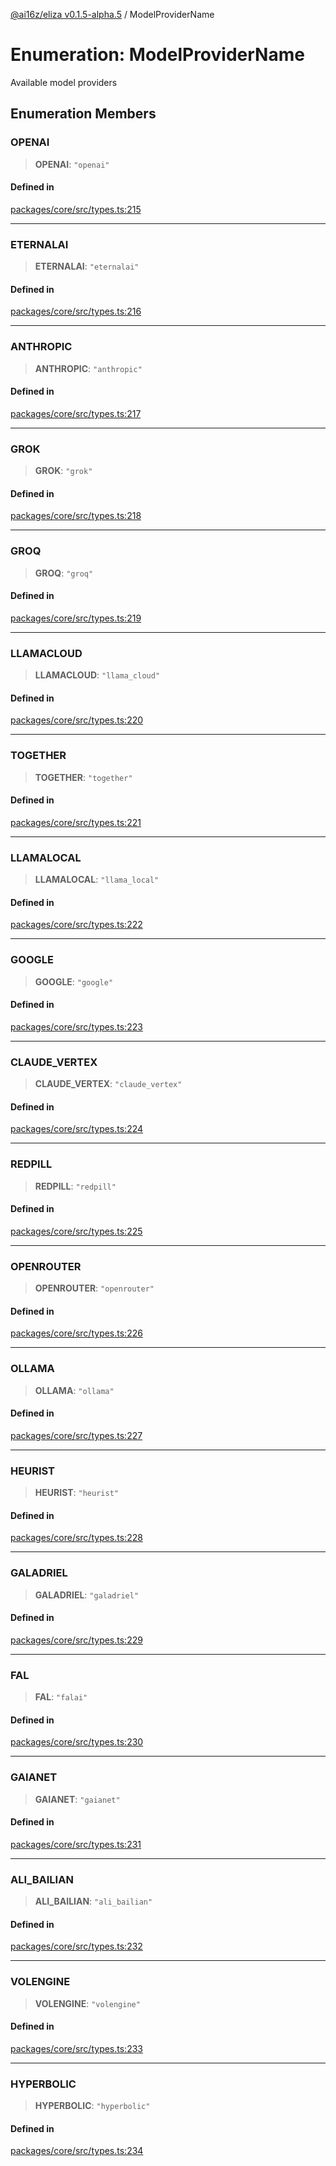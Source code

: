 [@ai16z/eliza v0.1.5-alpha.5](../index.md) / ModelProviderName

# Enumeration: ModelProviderName

Available model providers

## Enumeration Members

### OPENAI

> **OPENAI**: `"openai"`

#### Defined in

[packages/core/src/types.ts:215](https://github.com/AIFlowML/eliza_aiflow/blob/main/packages/core/src/types.ts#L215)

***

### ETERNALAI

> **ETERNALAI**: `"eternalai"`

#### Defined in

[packages/core/src/types.ts:216](https://github.com/AIFlowML/eliza_aiflow/blob/main/packages/core/src/types.ts#L216)

***

### ANTHROPIC

> **ANTHROPIC**: `"anthropic"`

#### Defined in

[packages/core/src/types.ts:217](https://github.com/AIFlowML/eliza_aiflow/blob/main/packages/core/src/types.ts#L217)

***

### GROK

> **GROK**: `"grok"`

#### Defined in

[packages/core/src/types.ts:218](https://github.com/AIFlowML/eliza_aiflow/blob/main/packages/core/src/types.ts#L218)

***

### GROQ

> **GROQ**: `"groq"`

#### Defined in

[packages/core/src/types.ts:219](https://github.com/AIFlowML/eliza_aiflow/blob/main/packages/core/src/types.ts#L219)

***

### LLAMACLOUD

> **LLAMACLOUD**: `"llama_cloud"`

#### Defined in

[packages/core/src/types.ts:220](https://github.com/AIFlowML/eliza_aiflow/blob/main/packages/core/src/types.ts#L220)

***

### TOGETHER

> **TOGETHER**: `"together"`

#### Defined in

[packages/core/src/types.ts:221](https://github.com/AIFlowML/eliza_aiflow/blob/main/packages/core/src/types.ts#L221)

***

### LLAMALOCAL

> **LLAMALOCAL**: `"llama_local"`

#### Defined in

[packages/core/src/types.ts:222](https://github.com/AIFlowML/eliza_aiflow/blob/main/packages/core/src/types.ts#L222)

***

### GOOGLE

> **GOOGLE**: `"google"`

#### Defined in

[packages/core/src/types.ts:223](https://github.com/AIFlowML/eliza_aiflow/blob/main/packages/core/src/types.ts#L223)

***

### CLAUDE\_VERTEX

> **CLAUDE\_VERTEX**: `"claude_vertex"`

#### Defined in

[packages/core/src/types.ts:224](https://github.com/AIFlowML/eliza_aiflow/blob/main/packages/core/src/types.ts#L224)

***

### REDPILL

> **REDPILL**: `"redpill"`

#### Defined in

[packages/core/src/types.ts:225](https://github.com/AIFlowML/eliza_aiflow/blob/main/packages/core/src/types.ts#L225)

***

### OPENROUTER

> **OPENROUTER**: `"openrouter"`

#### Defined in

[packages/core/src/types.ts:226](https://github.com/AIFlowML/eliza_aiflow/blob/main/packages/core/src/types.ts#L226)

***

### OLLAMA

> **OLLAMA**: `"ollama"`

#### Defined in

[packages/core/src/types.ts:227](https://github.com/AIFlowML/eliza_aiflow/blob/main/packages/core/src/types.ts#L227)

***

### HEURIST

> **HEURIST**: `"heurist"`

#### Defined in

[packages/core/src/types.ts:228](https://github.com/AIFlowML/eliza_aiflow/blob/main/packages/core/src/types.ts#L228)

***

### GALADRIEL

> **GALADRIEL**: `"galadriel"`

#### Defined in

[packages/core/src/types.ts:229](https://github.com/AIFlowML/eliza_aiflow/blob/main/packages/core/src/types.ts#L229)

***

### FAL

> **FAL**: `"falai"`

#### Defined in

[packages/core/src/types.ts:230](https://github.com/AIFlowML/eliza_aiflow/blob/main/packages/core/src/types.ts#L230)

***

### GAIANET

> **GAIANET**: `"gaianet"`

#### Defined in

[packages/core/src/types.ts:231](https://github.com/AIFlowML/eliza_aiflow/blob/main/packages/core/src/types.ts#L231)

***

### ALI\_BAILIAN

> **ALI\_BAILIAN**: `"ali_bailian"`

#### Defined in

[packages/core/src/types.ts:232](https://github.com/AIFlowML/eliza_aiflow/blob/main/packages/core/src/types.ts#L232)

***

### VOLENGINE

> **VOLENGINE**: `"volengine"`

#### Defined in

[packages/core/src/types.ts:233](https://github.com/AIFlowML/eliza_aiflow/blob/main/packages/core/src/types.ts#L233)

***

### HYPERBOLIC

> **HYPERBOLIC**: `"hyperbolic"`

#### Defined in

[packages/core/src/types.ts:234](https://github.com/AIFlowML/eliza_aiflow/blob/main/packages/core/src/types.ts#L234)
